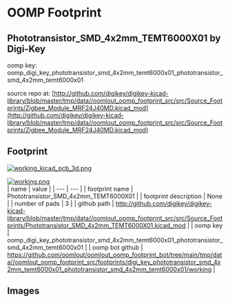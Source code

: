 # OOMP Footprint  
## Phototransistor_SMD_4x2mm_TEMT6000X01  by Digi-Key  
  
oomp key: oomp_digi_key_phototransistor_smd_4x2mm_temt6000x01_phototransistor_smd_4x2mm_temt6000x01  
  
source repo at: [http://github.com/digikey/digikey-kicad-library/blob/master/tmp/data//oomlout_oomp_footprint_src/src/Source_Footprints/Zigbee_Module_MRF24J40MD.kicad_mod](http://github.com/digikey/digikey-kicad-library/blob/master/tmp/data//oomlout_oomp_footprint_src/src/Source_Footprints/Zigbee_Module_MRF24J40MD.kicad_mod)  
## Footprint  
  
[![working_kicad_pcb_3d.png](working_kicad_pcb_3d_600.png)](working_kicad_pcb_3d.png)  
  
[![working.png](working_600.png)](working.png)  
| name | value | 
| --- | --- | 
| footprint name | Phototransistor_SMD_4x2mm_TEMT6000X01 | 
| footprint description | None | 
| number of pads | 3 | 
| github path | http://github.com/digikey/digikey-kicad-library/blob/master/tmp/data//oomlout_oomp_footprint_src/src/Source_Footprints/Phototransistor_SMD_4x2mm_TEMT6000X01.kicad_mod | 
| oomp key | oomp_digi_key_phototransistor_smd_4x2mm_temt6000x01_phototransistor_smd_4x2mm_temt6000x01 | 
| oomp bot github | https://github.com/oomlout/oomlout_oomp_footprint_bot/tree/main/tmp/data//oomlout_oomp_footprint_src/footprints/digi_key_phototransistor_smd_4x2mm_temt6000x01_phototransistor_smd_4x2mm_temt6000x01/working | 
## Images  
